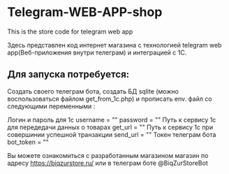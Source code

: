 # Telegram-WEB-APP-shop
This is the store code for telegram web app

Здесь представлен код интернет магазина с технологией telegram web app(Веб-приложения внутри телеграм) и интеграцией с 1С. 

## Для запуска потребуется:
Создать своего телеграм бота, создать БД sqlite (можно воспользоваться файлом get_from_1c.php) и прописать env. файл со следующими переменными :

Логин и пароль для 1с
username = ""
password = ""
Путь к сервису 1с для передедачи данных о товарах 
get_url = ""
Путь к сервису 1с при совершинии успешной транзакции 
send_url = ""
Токен телеграм бота
bot_token = ""


Вы можете ознакомиться с разработанным магазином магазин по адресу https://biqzurstore.ru/ или в телеграм боте @BiqZurStoreBot
